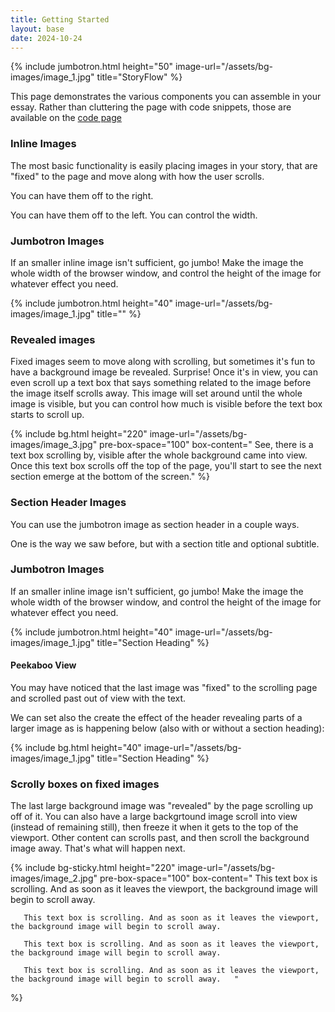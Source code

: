 ```yaml
---
title: Getting Started
layout: base
date: 2024-10-24
---
```


{% include jumbotron.html
  height="50"
  image-url="/assets/bg-images/image_1.jpg"
  title="StoryFlow"
%}


This page demonstrates the various components you can assemble in your essay. Rather than cluttering the page with code snippets, those are available on the [code page](guides/code.md)


### Inline Images
The most basic functionality is easily placing images in your story, that are "fixed" to the page and move along with how the user scrolls.


You can have them off to the right.

You can have them off to the left. You can control the width.


### Jumbotron Images
If an smaller inline image isn't sufficient, go jumbo! Make the image the whole width of the browser window, and control the height of the image for whatever effect you need.

{% include jumbotron.html
  height="40"
  image-url="/assets/bg-images/image_1.jpg"
  title=""
%}



### Revealed images
Fixed images seem to move along with scrolling, but sometimes it's fun to have a background image be revealed. Surprise! Once it's in view, you can even scroll up a text box that says something related to the image before the image itself scrolls away. This image will set around until the whole image is visible, but you can control how much is visible before the text box starts to scroll up.

<!--bg images look like they are being revealed; try having image that comes up and moves away and can lock into place.-->

{% include bg.html
  height="220"
  image-url="/assets/bg-images/image_3.jpg"
  pre-box-space="100"
  box-content=" 
       See, there is a text box scrolling by, visible after the whole background came into view. Once this text box scrolls off the top of the page, you'll start to see the next section emerge at the bottom of the screen."
%}






### Section Header Images
You can use the jumbotron image as section header in a couple ways.

One is the way we saw before, but with a section title and optional subtitle.

### Jumbotron Images
If an smaller inline image isn't sufficient, go jumbo! Make the image the whole width of the browser window, and control the height of the image for whatever effect you need.

{% include jumbotron.html
  height="40"
  image-url="/assets/bg-images/image_1.jpg"
  title="Section Heading"
%}




####  Peekaboo View
You may have noticed that the last image was "fixed" to the scrolling page and scrolled past out of view with the text. 

We can set also the create the effect of the header revealing parts of a larger image as is happening below (also with or without a section heading):

{% include bg.html
  height="40"
  image-url="/assets/bg-images/image_1.jpg"
  title="Section Heading"
%}



### Scrolly boxes on fixed images
The last large background image was "revealed" by the page scrolling up off of it. You can also have a large backgrtound image scroll into view (instead of remaining still), then freeze it when it gets to the top of the viewport. Other content can scrolls past, and then scroll the background image away. That's what will happen next. 


{% include bg-sticky.html
  height="220"
  image-url="/assets/bg-images/image_2.jpg"
  pre-box-space="100"
  box-content="
       This text box is scrolling. And as soon as it leaves the viewport, the background image will begin to scroll away. 

       This text box is scrolling. And as soon as it leaves the viewport, the background image will begin to scroll away. 
       
       This text box is scrolling. And as soon as it leaves the viewport, the background image will begin to scroll away. 
       
       This text box is scrolling. And as soon as it leaves the viewport, the background image will begin to scroll away.   "
%}


